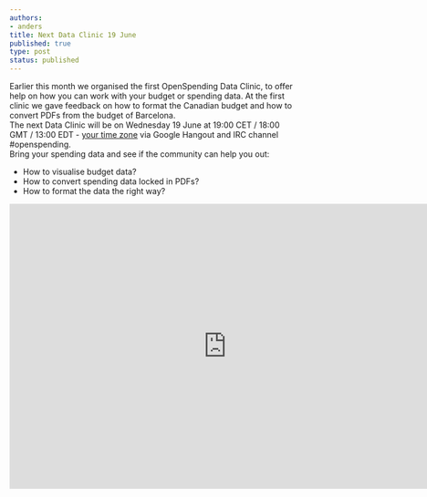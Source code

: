 ```yaml
---
authors:
- anders
title: Next Data Clinic 19 June
published: true
type: post
status: published
---
```


Earlier this month we organised the first OpenSpending Data Clinic, to offer help on how you can work with your budget or spending data. 
At the first clinic we gave feedback on how to format the Canadian budget and how to convert PDFs from the budget of Barcelona.
<br>
The next Data Clinic will be on Wednesday 19 June at 19:00 CET / 18:00 GMT / 13:00 EDT - [your time zone](http://www.timeanddate.com/worldclock/fixedtime.html?msg=OpenSpending+Data+Clinic&iso=20130619T13&p1=263&ah=1) via Google Hangout and IRC channel #openspending.
<br>
Bring your spending data and see if the community can help you out:<br>
- How to visualise budget data?<br>
- How to convert spending data locked in PDFs?<br>
- How to format the data the right way?<br> 

<iframe src="https://docs.google.com/forms/d/1vi2LNysNsu346-X8H5oIp00OUjDFsiR_pYcQSWrQAiY/viewform?embedded=true" width="760" height="500" frameborder="0" marginheight="0" marginwidth="0">Loading...</iframe>

